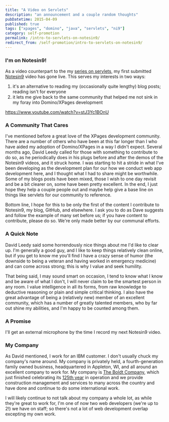 ```yaml
---
title: "A Video on Servlets"
description: "an announcement and a couple random thoughts"
pubDatetime: 2015-04-09
published: true
tags: ["xpages", "domino", "java", "servlets", "ni9"]
category: self-promotion
permalink: /intro-to-servlets-on-notesin9/
redirect_from: /self-promotion/intro-to-servlets-on-notesin9/
---
```


### I'm on Notesin9!

As a video counterpart to the my [series on servlets](/servlet-series/), my first submitted [Notesin9](https://www.notesin9.com/2015/04/09/notesin9-173-getting-started-with-servlets/) video has gone live. This serves my interests in two ways:

1. it's an alternative to reading my (occasionally quite lengthy) blog posts; reading isn't for everyone
2. it lets me give back to the same community that helped me not sink in my foray into Domino/XPages development

https://www.youtube.com/watch?v=stJ3Yc1BOnU

### A Community That Cares

I've mentioned before a great love of the XPages development community. There are a number of others who have been at this far longer than I who have aided my adoption of Domino/XPages in a way I didn't expect. Several months ago, David Leedy called for those with something to contribute to do so, as he periodically does in his plugs before and after the demos of the Notesin9 videos, and it struck home. I was starting to hit a stride in what I've been developing as the development plan for our how we conduct web app development here, and I thought what I had to share might be worthwhile. Some of my blogs posts have been mixed, those I wish to one day revisit and be a bit clearer on, some have been pretty excellent. In the end, I just hope they help a couple people out and maybe help give a base line on things like servlets for our community to reference.

Bottom line, I hope for this to be only the first of the content I contribute to Notesin9, my blog, GitHub, and elsewhere. I ask you to do as Dave suggests and follow the example of many set before us; if you have content to contribute, please do so. We're only made better by our communal efforts.

### A Quick Note

David Leedy said some horrendously nice things about me I'd like to clear up. I'm generally a good guy, and I like to keep things relatively clean online, but if you get to know me you'll find I have a crazy sense of humor (the downside to being a veteran and having worked in emergency medicine) and can come across strong; this is why I value and seek humility.

That being said, I may sound smart on occasion, I tend to know what I know and be aware of what I don't, I will never claim to be the smartest person in any room. I value intelligence in all its forms, from raw knowledge to deductive reasoning or plain and simple critical thinking. I also have the great advantage of being a (relatively new) member of an excellent community, which has a number of greatly talented members, who by far out shine my abilities, and I'm happy to be counted among them.

### A Promise

I'll get an external microphone by the time I record my next Notesin9 video.

### My Company

As David mentioned, I work for an IBM customer. I don't usually chuck my company's name around. My company is privately held, a fourth-generation family owned business, headquartered in Appleton, WI, and all around an excellent company to work for. My company is [The Boldt Company](https://www.theboldtcompany.com/), which just finished celebrating its [125th year](https://www.theboldtcompany.com/125-anniversary/home.php) in operation and we provide construction management and services to many across the country and have done and continue to do some international work.

I will likely continue to not talk about my company a whole lot, as while they're great to work for, I'm one of now two web developers (we're up to 2!) we have on staff; so there's not a lot of web development overlap excepting my own work.
